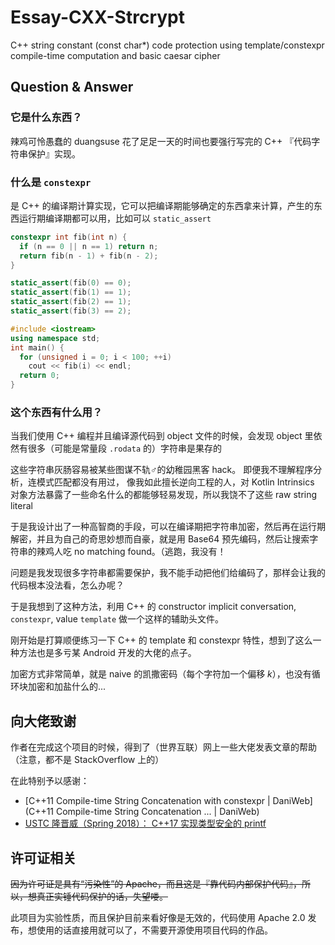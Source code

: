 # Essay-CXX-Strcrypt

C++ string constant (const char*) code protection using template/constexpr compile-time computation and basic caesar cipher

## Question & Answer

### 它是什么东西？

辣鸡可怜愚蠢的 duangsuse 花了足足一天的时间也要强行写完的 C++ 『代码字符串保护』实现。

### 什么是 `constexpr`

是 C++ 的编译期计算实现，它可以把编译期能够确定的东西拿来计算，产生的东西运行期编译期都可以用，比如可以 `static_assert`

```c++
constexpr int fib(int n) {
  if (n == 0 || n == 1) return n;
  return fib(n - 1) + fib(n - 2);
}

static_assert(fib(0) == 0);
static_assert(fib(1) == 1);
static_assert(fib(2) == 1);
static_assert(fib(3) == 2);

#include <iostream>
using namespace std;
int main() {
  for (unsigned i = 0; i < 100; ++i)
    cout << fib(i) << endl;
  return 0; 
}

```

### 这个东西有什么用？

当我们使用 C++ 编程并且编译源代码到 object 文件的时候，会发现 object 里依然有很多（可能是常量段 `.rodata` 的）字符串是果存的

这些字符串灰肠容易被某些图谋不轨♂的幼稚园黑客 hack。
即便我不理解程序分析，连模式匹配都没有用过，
像我如此擅长逆向工程的人，对 Kotlin Intrinsics 对象方法暴露了一些命名什么的都能够轻易发现，所以我饶不了这些 raw string literal

于是我设计出了一种高智商的手段，可以在编译期把字符串加密，然后再在运行期解密，并且为自己的奇思妙想而自豪，就是用 Base64 预先编码，然后让搜索字符串的辣鸡人吃 no matching found。（逃跑，我没有！

问题是我发现很多字符串都需要保护，我不能手动把他们给编码了，那样会让我的代码根本没法看，怎么办呢？

于是我想到了这种方法，利用 C++ 的 constructor implicit conversation, `constexpr`, value `template` 做一个这样的辅助头文件。

刚开始是打算顺便练习一下 C++ 的 template 和 constexpr 特性，想到了这么一种方法也是多亏某 Android 开发的大佬的点子。

加密方式非常简单，就是 naive 的凯撒密码（每个字符加一个偏移 _k_），也没有循环块加密和加盐什么的...

## 向大佬致谢

作者在完成这个项目的时候，得到了（世界互联）网上一些大佬发表文章的帮助（注意，都不是 StackOverflow 上的）

在此特别予以感谢：

+ [C++11 Compile-time String Concatenation with constexpr | DaniWeb](C++11 Compile-time String Concatenation ... | DaniWeb)
+ [USTC 隆晋威（Spring 2018）： C++17 实现类型安全的 printf ](https://lug.ustc.edu.cn/wiki/lug/events/weeklyparty)

## 许可证相关

~~因为许可证是具有“污染性”的 Apache，而且这是『靠代码内部保护代码』，所以，想真正实锤代码保护的话，失望喽。~~

此项目为实验性质，而且保护目前来看好像是无效的，代码使用 Apache 2.0 发布，想使用的话直接用就可以了，不需要开源使用项目代码的作品。


